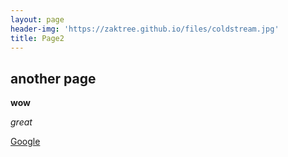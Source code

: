 ```yaml
---
layout: page
header-img: 'https://zaktree.github.io/files/coldstream.jpg'
title: Page2
---
```


## another page

**wow**

_great_

[Google](https://www.google.com)
